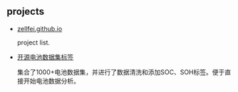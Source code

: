 ## projects
<!-- 这里如何实现链接和项目描述的换行？ -->
- [zellfei.github.io](https://zellfei.github.io)

  project list.

- [开源电池数据集标签](https://github.com/zellfei/zellfei.github.io)

  集合了1000+电池数据集，并进行了数据清洗和添加SOC、SOH标签。便于直接开始电池数据分析。

<!-- Add more projects as needed -->